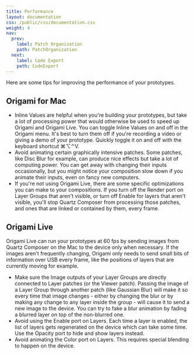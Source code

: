 ```yaml
---
title: Performance
layout: documentation
css: /public/css/documentation.css
weight: 4
nav:
  prev:
    label: Patch Organization
    path: PatchOrganization
  next:
    label: Code Export
    path: CodeExport
---
```


Here are some tips for improving the performance of your prototypes.

## Origami for Mac

<ul class="bulleted-list">
  <li>
    Inline Values are helpful when you're building your prototypes, but take a lot of processing power that would otherwise be used to speed up Origami and Origami Live. You can toggle Inline Values on and off in the Origami menu. It's best to turn them off if you're recording a video or giving a demo of your prototype. Quickly toggle it on and off with the keyboard shortcut <span class="key modifier inline">&#8984;</span><span class="key modifier inline">&#8997;</span><span class="key modifier inline">&#8963;</span><span class="key letter inline">V</span>.
  </li>
  <li>
    Avoid animating certain graphically intensive patches. Some patches, like Disc Blur for example, can produce nice effects but take a lot of computing power. You can get away with changing their inputs occasionally, but you might notice your composition slow down if you animate their inputs, even on fancy new computers.
  </li>
  <li>
    If you're not using Origami Live, there are some specific optimizations you can make to your compositions. If you turn off the Render port on Layer Groups that aren't visible, or turn off Enable for layers that aren't visible, you'll stop Quartz Composer from processing those patches, and ones that are linked or contained by them, every frame.
  </li>
</ul>


## Origami Live

Origami Live can run your prototypes at 60 fps by sending images from Quartz Composer on the Mac to the device only when necessary. If the images aren't frequently changing, Origami only needs to send small bits of information over USB every frame, like the positions of layers that are currently moving for example.

<ul class="bulleted-list">
  <li>
    Make sure the Image outputs of your Layer Groups are directly connected to Layer patches (or the Viewer patch). Passing the image of a Layer Group through another patch (like Gaussian Blur) will make it so every time that image changes - either by changing the blur or by making any change to any layer inside the group - will cause it to send a new image to the device. You can try to fake a blur animation by fading a blurred layer on top of the non-blurred one.
  </li>
  <li>
    Avoid using the Enable port on Layers. Each time a layer is enabled, the list of layers gets regenerated on the device which can take some time. Use the Opacity port to hide and show layers instead.
  </li>
  <li>
    Avoid animating the Color port on Layers. This requires special blending to happen on the device.
  </li>
</ul>
